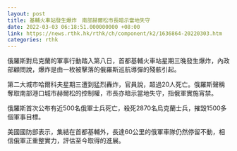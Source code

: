 ```yaml
---
layout: post
title: 基輔火車站發生爆炸　南部赫爾松市長暗示當地失守
date: 2022-03-03 06:18:51.000000000 +08:00
link: https://news.rthk.hk/rthk/ch/component/k2/1636864-20220303.htm
categories: rthk
---
```


俄羅斯對烏克蘭的軍事行動踏入第八日，首都基輔火車站星期三晚發生爆炸，內政部顧問說，爆炸是由一枚被擊落的俄羅斯巡航導彈的殘骸引起。

第二大城市哈爾科夫星期三遭到猛烈轟炸，官員說，超過20人死亡。俄羅斯聲稱奪取南部港口城市赫爾松的控制權，市長亦暗示當地失守，指俄軍實施宵禁。

俄羅斯首次公布有近500名俄軍士兵死亡，殺死2870名烏克蘭士兵，摧毀1500多個軍事目標。

美國國防部表示，集結在首都基輔外，長達60公里的俄軍車隊仍然停留不動，相信俄軍正重整實力，評估至今取得的進展。
